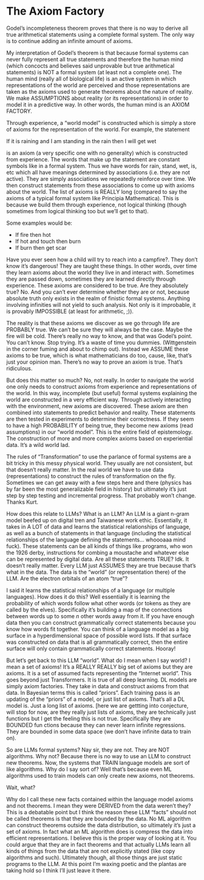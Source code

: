 # The Axiom Factory

Godel’s incompleteness theorem proves that there is no way to derive all true arithmetical statements using a  complete formal system.  The only way is to continue adding an infinite amount of axioms.

My interpretation of Godel’s theorem is that because formal systems can never fully represent all true statements and therefore the human mind (which concocts and believes said unprovable but true arithmetical statements) is NOT a formal system (at least not a complete one).  The human mind (really all of biological life) is an active system in which representations of the world are perceived and those representations are taken as the axioms used to generate theorems about the nature of reality.   We make ASSUMPTIONS about reality (or its representations) in order to model it in a predictive way. In other words, the human mind is an AXIOM FACTORY.

Through experience, a “world model” is constructed which is simply a store of axioms for the representation of the world.  For example, the statement

If it is raining and I am standing in the rain then I will get wet 

is an axiom (a very specific one with no generality) which is constructed from experience.  The words that make up the statement are constant symbols like in a formal system.  Thus we have words for rain, stand, wet, is, etc which all have meanings determined by associations (i.e. they are not active).  They are simply associations we repeatedly reinforce over time.  We then construct statements from these associations to come up with axioms about the world.  The list of axioms is REALLY long (compared to say the axioms of a typical formal system like Principia Mathematica).  This is because we build them through experience, not logical thinking (though sometimes from logical thinking too but we’ll get to that).

Some examples would be:
- If fire then hot
- If hot and touch then burn
- If burn then get scar

Have you ever seen how a child will try to reach into a campfire?.  They don’t know it’s dangerous!  They are taught these things.  In other words, over time they learn axioms about the world they live in and interact with.  Sometimes they are passed down, sometimes they are learned directly through experience.  These axioms are considered to be true.  Are they absolutely true? No.  And you can’t ever determine whether they are or not, because absolute truth only exists in the realm of finistic formal systems.  Anything involving infinities will not yield to such analysis.  Not only is it improbable, it is provably IMPOSSIBLE (at least for arithmetic, ;)).  

The reality is that these axioms we discover as we go through life are PROBABLY true.  We can’t be sure they will always be the case.  Maybe the fire will be cold.  There’s really no way to know, and that was Godel’s point.  You can’t know. Stop trying.  It’s a waste of time you dummies. (Wittgenstein in the corner fuming and about to chimp out).  Instead we ASSUME these axioms to be true, which is what mathematicians do too, cause, like, that’s just your opinion man.  There’s no way to prove an axiom is true.  That’s ridiculous.

But does this matter so much? No, not really.  In order to navigate the world one only needs to construct axioms from experience and representations of the world.  In this way, incomplete (but useful) formal systems explaining the world are constructed in a very efficient way.  Through actively interacting with the environment, new axioms are discovered.  These axiom are then combined into statements to predict behavior and reality.   These statements are then tested in experiments to determine their correctness.  If they seem to have a high PROBABILITY of being true, they become new axioms (read assumptions) in our “world model”.  This is the entire field of epistemology.  The construction of more and more complex axioms based on experiential data.  It’s a wild world lad.

The rules of “Transformation” to use the parlance of formal systems are a bit tricky in this messy physical world.  They usually are not consistent, but that doesn’t really matter.  In the real world we have to use data (representations) to construct the rules of transformation on the fly.  Sometimes we can get away with a few steps here and there (physics has by far been the most generalizable field in history) but ultimately it’s just step by step testing and incremental progress.  That probably won’t change.  Thanks Kurt.

How does this relate to LLMs?  What is an LLM?  An LLM is a giant n-gram model beefed up on digital tren and Taiwanese work ethic.  Essentially, it takes in A LOT of data and learns the statistical relationships of language, as well as a bunch of statements in that language (including the statistical relationships of the language defining the statements…  whoooaaa mind fuck).  These statements can be all kinds of things like programs, who won the 1926 derby, instructions for combing a moustache and whatever else can be represented by digital data.  Are all these statements TRUE? Idk.  It doesn’t really matter.  Every LLM just ASSUMES they are true because that’s what in the data.  The data is the “world” (or representation there) of the LLM.  Are the electron orbitals of an atom “true”?

I said it learns the statistical relationships of a language (or multiple languages).  How does it do this?  Well essentially it is learning the probability of which words follow what other words (or tokens as they are called by the elves).  Specifically it’s building a map of the connections between words up to some <i>n</i> other words away from it. If you have enough data then you can construct grammatically correct statements because you know how words fit together.  You can think of a language model as a big surface in a hyperdimensional space of possible word lists.  If that surface was constructed on data that is all grammatically correct, then the entire surface will only contain grammatically correct statements.  Hooray!

But let’s get back to this LLM “world”.  What do I mean when I say world?  I mean a set of axioms!  It’s a REALLY REALLY big set of axioms but they are axioms.  It is a set of assumed facts representing the “Internet world”.   This goes beyond just Transformers.  It is true of all deep learning.  DL models are simply axiom factories.  They take in data and construct axioms from that data.  In Bayesian terms this is called “priors”.  Each training pass is an updating of the “priors” of a model, or just list of axioms.  That’s all a DL model is.  Just a long list of axioms.  [here we are gettting into conjecture, will stop for now, are they really just lists of axioms, they are technically just functions but I get the feeling this is not true.  Specifically they are BOUNDED fun ctions because they can never learn infinite regressions.  They are bounded in some data space (we don’t have infinite data to train on).

So are LLMs formal systems? Nay sir, they are not.  They are NOT algorithms.  Why not?  Because there is no way to use an LLM to construct new theorems.   Now, the systems that TRAIN language models are sort of like algorithms.  Why do I say sort of?  Well that’s because even ML algorithms used to train models can only create new axioms, not theorems.  

Wait, what?

Why do I call these new facts contained within the language model axioms and not theorems.  I mean they were DERIVED from the data weren’t they?  This is a debatable point but I think the reason these LLM “facts” should not be called theorems is that they are bounded by the data.  No ML algorithm can construct theorems outside the data distribution, so ultimately it’s just a set of axioms. In fact what an ML algorithm does is compress the data into efficient representations.  I believe this is the proper way of looking at it.  You could argue that they are in fact theorems and that actually LLMs learn all kinds of things from the data that are not explicitly stated (like copy algorithms and such).  Ultimately though, all those things are just static programs to the LLM.   At this point I’m waxing poetic and the plantas are taking hold so I think I’ll just leave it there.  

